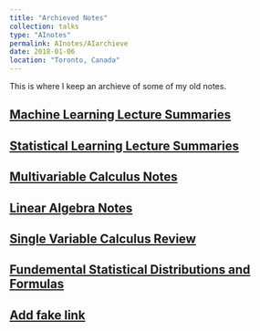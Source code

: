 ```yaml
---
title: "Archieved Notes"
collection: talks
type: "AInotes"
permalink: AInotes/AIarchieve
date: 2018-01-06
location: "Toronto, Canada"
---
```


This is where I keep an archieve of some of my old notes.

## [Machine Learning Lecture Summaries](https://docs.google.com/document/d/1Dek-vfAUCAmxGvFRI3G3z4_uHTdww820oaMto1E1jvs/edit?usp=sharing)

## [Statistical Learning Lecture Summaries](https://drive.google.com/file/d/1-4gF57v7idVCVnoYc-ldUexZRtJuE0HO/view?usp=sharing)

## [Multivariable Calculus Notes](https://drive.google.com/drive/folders/1HP2OGjc1ZHOZL6pmWDeQQbq_vISC3fLk?usp=sharing)

## [Linear Algebra Notes](https://drive.google.com/drive/folders/16LhycdtikasLrirdFS3Bs0uZL16CRDbF?usp=sharing)

## [Single Variable Calculus Review](https://drive.google.com/file/d/12rL-hCxE6tU-rw8rsZRjiZOM27xDTkfH/view?usp=sharing)

## [Fundemental Statistical Distributions and Formulas](https://drive.google.com/file/d/1Lm1C4aC8eErJKNkxEBZBJga_pFXkll8h/view?usp=sharing)

## [Add fake link]()